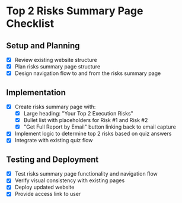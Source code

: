 # Top 2 Risks Summary Page Checklist

## Setup and Planning
- [x] Review existing website structure
- [x] Plan risks summary page structure
- [x] Design navigation flow to and from the risks summary page

## Implementation
- [x] Create risks summary page with:
  - [x] Large heading: "Your Top 2 Execution Risks"
  - [x] Bullet list with placeholders for Risk #1 and Risk #2
  - [x] "Get Full Report by Email" button linking back to email capture
- [x] Implement logic to determine top 2 risks based on quiz answers
- [x] Integrate with existing quiz flow

## Testing and Deployment
- [x] Test risks summary page functionality and navigation flow
- [x] Verify visual consistency with existing pages
- [x] Deploy updated website
- [x] Provide access link to user
